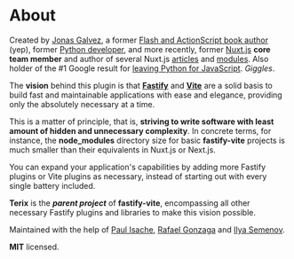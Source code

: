 # About 

Created by [Jonas Galvez](h), a former [Flash and ActionScript book author](https://www.google.com/search?q=jonas+galvez+flash+actionscript&tbm=isch) (yep), former [Python developer](https://pypi.org/project/xmlwitch/), and more recently, former [Nuxt.js](https://nuxtjs.org/) <b>core team member</b> and author of several Nuxt.js [articles](https://www.google.com/search?q=jonas+galvez+nuxt) and [modules](https://github.com/galvez?tab=repositories&q=nuxt). Also holder of the #1 Google result for [leaving Python for JavaScript](https://www.google.com/search?q=leaving+python+for+javascript). _Giggles_.

The <b>vision</b> behind this plugin is that <b>[Fastify]()</b> and <b>[Vite]()</b> are a solid basis to build fast and maintainable applications with ease and elegance, providing only the absolutely necessary at a time.

This is a matter of principle, that is, **striving to write software with least amount of hidden and unnecessary complexity**. In concrete terms, for instance, the <b>node_modules</b> directory size for basic <b>fastify-vite</b> projects is much smaller than their equivalents in Nuxt.js or Next.js. 

You can expand your application's capabilities by adding more Fastify plugins or Vite plugins as necessary, instead of starting out with every single battery included.

**Terix** is the <b>_parent project_</b> of <b>fastify-vite</b>, encompassing all other necessary Fastify plugins and libraries to make this vision possible.

Maintained with the help of [Paul Isache](https://twitter.com/paul_isache), [Rafael Gonzaga](https://twitter.com/_rafaelgss) and [Ilya Semenov](https://github.com/IlyaSemenov).

<b>MIT</b> licensed.
